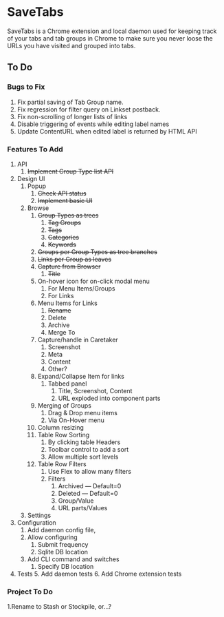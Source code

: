 # SaveTabs

SaveTabs is a Chrome extension and local daemon used for keeping track of your tabs and tab groups in Chrome to make sure you never loose the URLs you have visited and grouped into tabs. 

## To Do

### Bugs to Fix
1. Fix partial saving of Tab Group name.
2. Fix regression for filter query on Linkset postback.
3. Fix non-scrolling of longer lists of links
4. Disable triggering of events while editing label names
5. Update ContentURL when edited label is returned by HTML API

### Features To Add
1. API
   1. ~~Implement Group Type list API~~
2. Design UI
   1. Popup
      1. ~~Check API status~~  
      2. ~~Implement basic UI~~  
   2. Browse 
      1. ~~Group Types as trees~~
         1. ~~Tag Groups~~
         2. ~~Tags~~
         3. ~~Categories~~
         4. ~~Keywords~~
      2. ~~Groups per Group Types as tree branches~~
      3. ~~Links per Group as leaves~~
      4. ~~Capture from Browser~~
         1. ~~Title~~
      5. On-hover icon for on-click modal menu
         1. For Menu Items/Groups
         2. For Links
      6. Menu Items for Links
         1. ~~Rename~~
         2. Delete
         3. Archive
         4. Merge To
      7. Capture/handle in Caretaker
         1. Screenshot
         2. Meta
         3. Content
         4. Other?
      8. Expand/Collapse Item for links
         1. Tabbed panel
            1. Title, Screenshot, Content
            2. URL exploded into component parts
      9. Merging of Groups
         1. Drag & Drop menu items
         2. Via On-Hover menu 
      10. Column resizing
      11. Table Row Sorting
          1. By clicking table Headers
          2. Toolbar control to add a sort
          3. Allow multiple sort levels
      12. Table Row Filters
          1. Use Flex to allow many filters
          2. Filters
             1. Archived — Default=0
             2. Deleted — Default=0
             3. Group/Value
             4. URL parts/Values
   3. Settings
3. Configuration
   1. Add daemon config file, 
   4. Allow configuring
      1. Submit frequency
      2. Sqlite DB location 
   5. Add CLI command and switches
      1. Specify DB location
4. Tests
   5. Add daemon tests
   6. Add Chrome extension tests

### Project To Do
1.Rename to Stash or Stockpile, or...?
